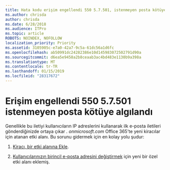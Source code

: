```yaml
---
title: Hata kodu erişim engellendi 550 5.7.501, istenmeyen posta kötüye algılandı
ms.author: chrisda
author: chrisda
ms.date: 6/28/2018
ms.audience: ITPro
ms.topic: article
ROBOTS: NOINDEX, NOFOLLOW
localization_priority: Priority
ms.assetid: 3105905c-e7a0-42a7-9c5a-61dc56a1d6fc
ms.openlocfilehash: ab50991dc24282386e10d145983072502791d90a
ms.sourcegitcommit: d6ea5e9458a2b8ceaab3ac4bd483e1130b9a398a
ms.translationtype: MT
ms.contentlocale: tr-TR
ms.lasthandoff: 01/15/2019
ms.locfileid: "28317672"
---
```

# <a name="550-57501-access-denied-spam-abuse-detected"></a>Erişim engellendi 550 5.7.501 istenmeyen posta kötüye algılandı

Genellikle bu iletiyi kullanıcıların IP adreslerini kullanarak ilk e-posta iletileri gönderdiğinizde ortaya çıkar *. onmicrosoft.com* Office 365'te yeni kiracılar için atanan etki alanı. Bu sorunu gidermek için en kolay yolu şudur: 
  
1. [Kiracı, bir etki alanına Ekle](https://support.office.com/article/6383f56d-3d09-4dcb-9b41-b5f5a5efd611.aspx).
    
2. [Kullanıcılarınızın birincil e-posta adresini değiştirmek](https://support.office.com/article/fb5ac074-e203-4e1f-9843-b9d1a3e03297.aspx) için yeni bir özel etki alanı eklemiş. 
    

